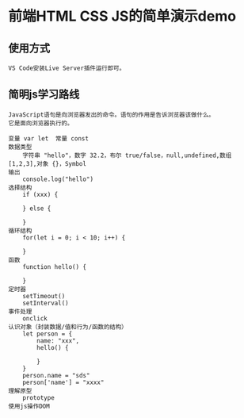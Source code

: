 # 前端HTML CSS JS的简单演示demo

## 使用方式

    VS Code安装Live Server插件运行即可。

## 简明js学习路线

    JavaScript语句是向浏览器发出的命令。语句的作用是告诉浏览器该做什么。
    它是面向浏览器执行的。

    变量 var let  常量 const
    数据类型
        字符串 "hello"，数字 32.2，布尔 true/false，null,undefined,数组 [1,2,3],对象 {}，Symbol
    输出
        console.log("hello")
    选择结构
        if (xxx) {

        } else {

        }
    循环结构
        for(let i = 0; i < 10; i++) {

        }
    函数
        function hello() {

        }
    定时器
        setTimeout()
        setInterval()
    事件处理
        onclick
    认识对象（封装数据/值和行为/函数的结构）
        let person = {
            name: "xxx",
            hello() {

            }
        }
        person.name = "sds"
        person['name'] = "xxxx"
    理解原型
        prototype
    使用js操作DOM


